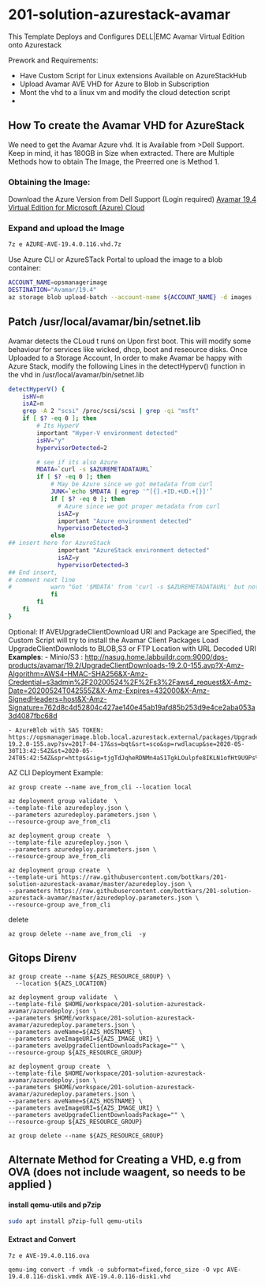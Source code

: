 # 201-solution-azurestack-avamar

This Template Deploys and Configures DELL|EMC Avamar Virtual Edition onto Azurestack

Prework and Requirements:
  -  Have Custom Script for Linux extensions Available on AzureStackHub
  -  Upload Avamar AVE VHD for Azure to Blob in Subscription
  -  Mont the vhd to a linux vm and modify the cloud detection script
  -  
## How To create the Avamar VHD for AzureStack
We need to get the Avamar Azure vhd. It is Available from >Dell Support. Keep in mind, it has 180GB in Size when extracted.
There are Multiple Methods how to obtain The Image, the Preerred one is Method 1.
### Obtaining the Image: 
Download the Azure Version from Dell Support (Login required)
[Avamar 19.4 Virtual Edition for Microsoft (Azure) Cloud](https://dl.dell.com/downloads/DL100999_Avamar-19.4-Virtual-Edition-for-Microsoft-(Azure)-Cloud.7z)



### Expand and upload the Image

```bash
7z e AZURE-AVE-19.4.0.116.vhd.7z
``` 

Use Azure CLI or AzureSTack Portal to upload the image to a blob container:


```bash
ACCOUNT_NAME=opsmanagerimage
DESTINATION="Avamar/19.4"
az storage blob upload-batch --account-name ${ACCOUNT_NAME} -d images --destination-path ${DESTINATION} --source ./ --pattern "AVE-19.4.0.116-disk*.vhd"
```


## Patch /usr/local/avamar/bin/setnet.lib
Avamar detects the CLoud t runś on Upon first boot. This will modify some behaviour for services like wicked, dhcp, boot and reseource disks.
Once Uploaded to a Storage Account, 
In order to make Avamar be happy with Azure Stack, modify the following Lines in the detectHyperv() function in the vhd in /usr/local/avamar/bin/setnet.lib


```bash
detectHyperV() {
    isHV=n
    isAZ=n
    grep -A 2 "scsi" /proc/scsi/scsi | grep -qi "msft"
    if [ $? -eq 0 ]; then
        # Its HyperV
        important "Hyper-V environment detected"
        isHV="y"
        hypervisorDetected=2

        # see if its also Azure
        MDATA=`curl -s $AZUREMETADATAURL`
        if [ $? -eq 0 ]; then
            # May be Azure since we got metadata from curl
            JUNK=`echo $MDATA | egrep '^[{].+ID.+UD.+[}]'`
            if [ $? -eq 0 ]; then
              # Azure since we got proper metadata from curl
              isAZ=y
              important "Azure environment detected"
              hypervisorDetected=3
            else
## insert here for AzureStack            
              important "AzureStack environment detected"
              isAZ=y
              hypervisorDetected=3
## End insert, 
# comment next line              
#           warn "Got '$MDATA' from 'curl -s $AZUREMETADATAURL' but not recognized as Azure so ignoring"
            fi
        fi
    fi
}
```

Optional:
If AVEUpgradeClientDownload URI and Package are Specified, the Custom Script
will try to install the Avamar Client Packages
Load UpgradeClientDownlods to BLOB,S3 or FTP Location with URL Decoded URI
**Examples**:
    - Minio/S3 : http://nasug.home.labbuildr.com:9000/dps-products/avamar/19.2/UpgradeClientDownloads-19.2.0-155.avp?X-Amz-Algorithm=AWS4-HMAC-SHA256&X-Amz-Credential=s3admin%2F20200524%2F%2Fs3%2Faws4_request&X-Amz-Date=20200524T042555Z&X-Amz-Expires=432000&X-Amz-SignedHeaders=host&X-Amz-Signature=762d8c4d52804c427ae140e45ab19afd85b253d9e4ce2aba053a3d4087fbc68d

    - AzureBlob with SAS TOKEN: https://opsmanagerimage.blob.local.azurestack.external/packages/UpgradeClientDownloads-19.2.0-155.avp?sv=2017-04-17&ss=bqt&srt=sco&sp=rwdlacup&se=2020-05-30T13:42:54Z&st=2020-05-24T05:42:54Z&spr=https&sig=tjgTdJqheRDNMn4aS1TgkLOulpfe8IKLN1ofHt9U9Ps%3D


AZ CLI Deployment Example:

```azurecli-interactive
az group create --name ave_from_cli --location local
```

```azurecli-interactive
az deployment group validate  \
--template-file azuredeploy.json \
--parameters azuredeploy.parameters.json \
--resource-group ave_from_cli
```

```azurecli-interactive
az deployment group create  \
--template-file azuredeploy.json \
--parameters azuredeploy.parameters.json \
--resource-group ave_from_cli
```


```
az deployment group create  \
--template-uri https://raw.githubusercontent.com/bottkars/201-solution-azurestack-avamar/master/azuredeploy.json \
--parameters https://raw.githubusercontent.com/bottkars/201-solution-azurestack-avamar/master/azuredeploy.parameters.json \
--resource-group ave_from_cli
```
delete

```azurecli-interactive
az group delete --name ave_from_cli  -y
```


## Gitops Direnv




```azurecli-interactive
az group create --name ${AZS_RESOURCE_GROUP} \
  --location ${AZS_LOCATION}
```

```azurecli-interactive
az deployment group validate  \
--template-file $HOME/workspace/201-solution-azurestack-avamar/azuredeploy.json \
--parameters $HOME/workspace/201-solution-azurestack-avamar/azuredeploy.parameters.json \
--parameters aveName=${AZS_HOSTNAME} \
--parameters aveImageURI=${AZS_IMAGE_URI} \
--parameters aveUpgradeClientDownloadsPackage="" \
--resource-group ${AZS_RESOURCE_GROUP}
```

```azurecli-interactive
az deployment group create  \
--template-file $HOME/workspace/201-solution-azurestack-avamar/azuredeploy.json \
--parameters $HOME/workspace/201-solution-azurestack-avamar/azuredeploy.parameters.json \
--parameters aveName=${AZS_HOSTNAME} \
--parameters aveImageURI=${AZS_IMAGE_URI} \
--parameters aveUpgradeClientDownloadsPackage="" \
--resource-group ${AZS_RESOURCE_GROUP}
```

```
az group delete --name ${AZS_RESOURCE_GROUP}
```
## Alternate Method for Creating a VHD, e.g from OVA (does not include waagent, so needs to be applied )
#### install qemu-utils and p7zip
```bash
sudo apt install p7zip-full qemu-utils
``` 

#### Extract and Convert
```
7z e AVE-19.4.0.116.ova

qemu-img convert -f vmdk -o subformat=fixed,force_size -O vpc AVE-19.4.0.116-disk1.vmdk AVE-19.4.0.116-disk1.vhd
``` 
